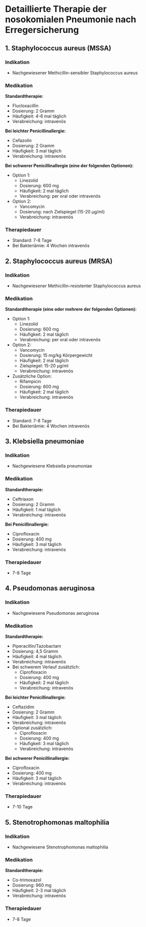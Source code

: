 # Detaillierte Therapie der nosokomialen Pneumonie nach Erregersicherung

## 1. Staphylococcus aureus (MSSA)

### Indikation
- Nachgewiesener Methicillin-sensibler Staphylococcus aureus

### Medikation
**Standardtherapie:**
- Flucloxacillin
- Dosierung: 2 Gramm
- Häufigkeit: 4-6 mal täglich
- Verabreichung: intravenös

**Bei leichter Penicillinallergie:**
- Cefazolin
- Dosierung: 2 Gramm
- Häufigkeit: 3 mal täglich
- Verabreichung: intravenös

**Bei schwerer Penicillinallergie (eine der folgenden Optionen):**
- Option 1:
  - Linezolid
  - Dosierung: 600 mg
  - Häufigkeit: 2 mal täglich
  - Verabreichung: per oral oder intravenös
- Option 2:
  - Vancomycin
  - Dosierung: nach Zielspiegel (15-20 µg/ml)
  - Verabreichung: intravenös

### Therapiedauer
- Standard: 7-8 Tage
- Bei Bakteriämie: 4 Wochen intravenös

## 2. Staphylococcus aureus (MRSA)

### Indikation
- Nachgewiesener Methicillin-resistenter Staphylococcus aureus

### Medikation
**Standardtherapie (eine oder mehrere der folgenden Optionen):**
- Option 1:
  - Linezolid
  - Dosierung: 600 mg
  - Häufigkeit: 2 mal täglich
  - Verabreichung: per oral oder intravenös
- Option 2:
  - Vancomycin
  - Dosierung: 15 mg/kg Körpergewicht
  - Häufigkeit: 2 mal täglich
  - Zielspiegel: 15-20 µg/ml
  - Verabreichung: intravenös
- Zusätzliche Option:
  - Rifampicin
  - Dosierung: 600 mg
  - Häufigkeit: 2 mal täglich
  - Verabreichung: intravenös

### Therapiedauer
- Standard: 7-8 Tage
- Bei Bakteriämie: 4 Wochen intravenös

## 3. Klebsiella pneumoniae

### Indikation
- Nachgewiesene Klebsiella pneumoniae

### Medikation
**Standardtherapie:**
- Ceftriaxon
- Dosierung: 2 Gramm
- Häufigkeit: 1 mal täglich
- Verabreichung: intravenös

**Bei Penicillinallergie:**
- Ciprofloxacin
- Dosierung: 400 mg
- Häufigkeit: 3 mal täglich
- Verabreichung: intravenös

### Therapiedauer
- 7-8 Tage

## 4. Pseudomonas aeruginosa

### Indikation
- Nachgewiesene Pseudomonas aeruginosa

### Medikation
**Standardtherapie:**
- Piperacillin/Tazobactam
- Dosierung: 4,5 Gramm
- Häufigkeit: 4 mal täglich
- Verabreichung: intravenös
- Bei schwerem Verlauf zusätzlich:
  - Ciprofloxacin
  - Dosierung: 400 mg
  - Häufigkeit: 2 mal täglich
  - Verabreichung: intravenös

**Bei leichter Penicillinallergie:**
- Ceftazidim
- Dosierung: 2 Gramm
- Häufigkeit: 3 mal täglich
- Verabreichung: intravenös
- Optional zusätzlich:
  - Ciprofloxacin
  - Dosierung: 400 mg
  - Häufigkeit: 3 mal täglich
  - Verabreichung: intravenös

**Bei schwerer Penicillinallergie:**
- Ciprofloxacin
- Dosierung: 400 mg
- Häufigkeit: 3 mal täglich
- Verabreichung: intravenös

### Therapiedauer
- 7-10 Tage

## 5. Stenotrophomonas maltophilia

### Indikation
- Nachgewiesene Stenotrophomonas maltophilia

### Medikation
**Standardtherapie:**
- Co-trimoxazol
- Dosierung: 960 mg
- Häufigkeit: 2-3 mal täglich
- Verabreichung: intravenös

### Therapiedauer
- 7-8 Tage
